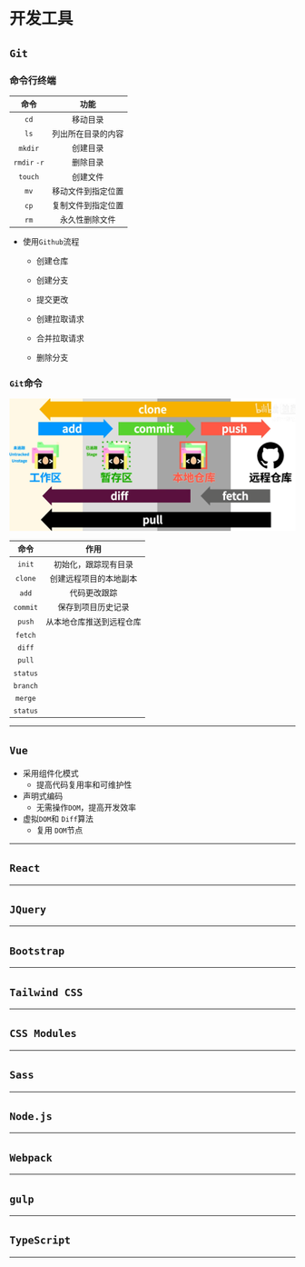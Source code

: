 # 开发工具



## `Git`

### 命令行终端

|     命令     |        功能        |
| :----------: | :----------------: |
|     `cd`     |      移动目录      |
|     `ls`     | 列出所在目录的内容 |
|   `mkdir`    |      创建目录      |
| `rmdir` `-r` |      删除目录      |
|   `touch`    |      创建文件      |
|     `mv`     | 移动文件到指定位置 |
|     `cp`     | 复制文件到指定位置 |
|     `rm`     |   永久性删除文件   |

- 使用`Github`流程

  - 创建仓库

  - 创建分支

  - 提交更改

  - 创建拉取请求

  - 合并拉取请求

  - 删除分支

### `Git`命令

![image-20220804234834436](assets/image-20220804234834436.png)

|   命令   |           作用           |
| :------: | :----------------------: |
|  `init`  |   初始化，跟踪现有目录   |
| `clone`  |  创建远程项目的本地副本  |
|  `add`   |       代码更改跟踪       |
| `commit` |    保存到项目历史记录    |
|  `push`  | 从本地仓库推送到远程仓库 |
| `fetch`  |                          |
|  `diff`  |                          |
|  `pull`  |                          |
| `status` |                          |
| `branch` |                          |
| `merge`  |                          |
| `status` |                          |



---

## `Vue`

- 采用组件化模式
  - 提高代码复用率和可维护性
- 声明式编码
  - 无需操作`DOM`，提高开发效率
- 虚拟`DOM`和 `Diff`算法
  - 复用 `DOM`节点

---

## `React`

---

## `JQuery`

---

## `Bootstrap`

---

## `Tailwind CSS`

---

## `CSS Modules`

---

## `Sass`

---

## `Node.js`

---

## `Webpack`

---

## `gulp`

---

## `TypeScript`

---


